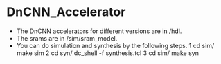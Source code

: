 # DnCNN_Accelerator

* The DnCNN accelerators for different versions are in /hdl.
* The srams are in /sim/sram_model.
* You can do simulation and synthesis by the following steps.
1 cd sim/
  make sim
2 cd syn/
  dc_shell -f synthesis.tcl
3 cd sim/
  make syn
